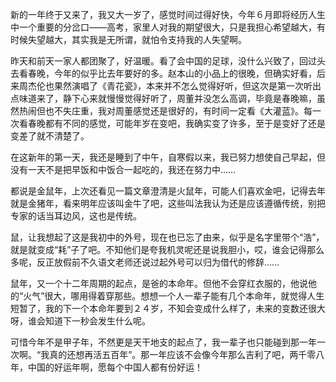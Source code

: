 <p>新的一年终于又来了，我又大一岁了，感觉时间过得好快，今年６月即将经历人生中一个重要的分岔口——高考，家里人对我的期望很大，只是我担心希望越大，有时候失望越大，其实我是无所谓，就怕令支持我的人失望啊。</p><p>昨天和前天一家人都团聚了，好温暖。看了会中国的足球，没什么兴致了，回过头去看春晚，今年的似乎比去年要好的多。赵本山的小品上的很晚，但确实好看，后来周杰伦也果然演唱了《青花瓷》，本来并不怎么觉得好听，但这次是第一次听出点味道来了，静下心来就慢慢觉得好听了，周董并没怎么高调，毕竟是春晚嘛，虽然热闹但也不失庄重，我对周董感觉还是很好的，有时间一定看《大灌蓝》。每一次看春晚都有不同的感觉，可能年岁在变吧，我确实变了许多，至于是变好了还是变差了就不清楚了。</p><p>在这新年的第一天，我还是睡到了中午，自寒假以来，我已努力想使自己早起，但没有一天不是把早饭和中饭合一起吃的，我还在努力中……</p><p>都说是金鼠年，上次还看见一篇文章澄清是火鼠年，可能人们喜欢金吧，记得去年就是金猪年，看来明年应该叫金牛了吧，这些叫法我认为还是应该遵循传统，别把专家的话当耳边风，这也是传统。</p><p>鼠，让我想起了这是我初中的外号，现在也已忘了由来，似乎是名字里带个“浩”，就是就变成“耗”子了吧。不知他们是夸我机灵呢还是说我胆小，哎，谁会记得那么多呢，反正放假前不久语文老师还说过起外号可以归为借代的修辞……</p><p>鼠年，又一个十二年周期的起点，是爸的本命年。但他不会穿红衣服的，他说他的“火气”很大，哪用得着穿那些。想想一个人一辈子能有几个本命年，就觉得人生短暂了，我的下一个本命年要到２４岁，不知会变成什么样了，未来的变数还很大呀，谁会知道下一秒会发生什么呢。</p><p>可惜今年不是甲子年，不然更是天干地支的起点了，我一辈子也只能碰到那一年一次啊。“我真的还想再活五百年”。那一年应该不会像今年那么吉利了吧，两千零八年，中国的好运年啊，愿每个中国人都有份好运！</p>